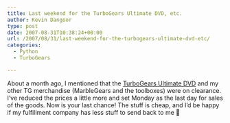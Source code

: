 ```yaml
---
title: Last weekend for the TurboGears Ultimate DVD, etc.
author: Kevin Dangoor
type: post
date: 2007-08-31T10:38:24+00:00
url: /2007/08/31/last-weekend-for-the-turbogears-ultimate-dvd-etc/
categories:
  - Python
  - TurboGears

---
```

About a month ago, I mentioned that the [TurboGears Ultimate DVD][1] and my other TG merchandise (MarbleGears and the toolboxes) were on clearance. I&#8217;ve reduced the prices a little more and set Monday as the last day for sales of the goods. Now is your last chance! The stuff is cheap, and I&#8217;d be happy if my fulfillment company has less stuff to send back to me 🙂

 [1]: http://www.turbogears.org/ultimate.html